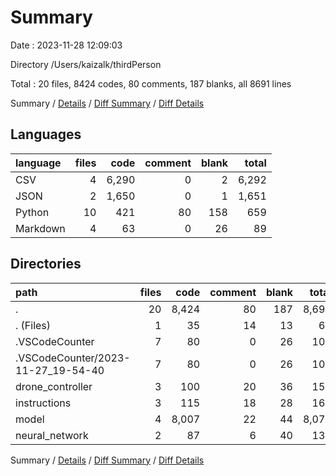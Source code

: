 # Summary

Date : 2023-11-28 12:09:03

Directory /Users/kaizalk/thirdPerson

Total : 20 files,  8424 codes, 80 comments, 187 blanks, all 8691 lines

Summary / [Details](details.md) / [Diff Summary](diff.md) / [Diff Details](diff-details.md)

## Languages
| language | files | code | comment | blank | total |
| :--- | ---: | ---: | ---: | ---: | ---: |
| CSV | 4 | 6,290 | 0 | 2 | 6,292 |
| JSON | 2 | 1,650 | 0 | 1 | 1,651 |
| Python | 10 | 421 | 80 | 158 | 659 |
| Markdown | 4 | 63 | 0 | 26 | 89 |

## Directories
| path | files | code | comment | blank | total |
| :--- | ---: | ---: | ---: | ---: | ---: |
| . | 20 | 8,424 | 80 | 187 | 8,691 |
| . (Files) | 1 | 35 | 14 | 13 | 62 |
| .VSCodeCounter | 7 | 80 | 0 | 26 | 106 |
| .VSCodeCounter/2023-11-27_19-54-40 | 7 | 80 | 0 | 26 | 106 |
| drone_controller | 3 | 100 | 20 | 36 | 156 |
| instructions | 3 | 115 | 18 | 28 | 161 |
| model | 4 | 8,007 | 22 | 44 | 8,073 |
| neural_network | 2 | 87 | 6 | 40 | 133 |

Summary / [Details](details.md) / [Diff Summary](diff.md) / [Diff Details](diff-details.md)